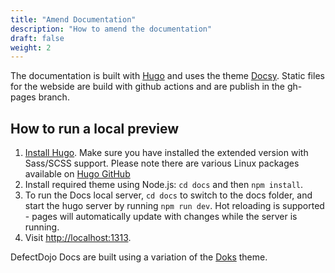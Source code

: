 ```yaml
---
title: "Amend Documentation"
description: "How to amend the documentation"
draft: false
weight: 2
---
```


The documentation is built with [Hugo](https://gohugo.io/) and uses the theme [Docsy](https://www.docsy.dev).
Static files for the webside are build with github actions and are publish in the gh-pages branch.

## How to run a local preview

1. [Install Hugo](https://gohugo.io/getting-started/installing/). Make sure you have installed the extended version with Sass/SCSS support. Please note there are various Linux packages available on [Hugo GitHub](https://github.com/gohugoio/hugo/releases)
2. Install required theme using Node.js: `cd docs` and then `npm install`.
3. To run the Docs local server, `cd docs` to switch to the docs folder, and start the hugo server by running `npm run dev`.  Hot reloading is supported - pages will automatically update with changes while the server is running.
4. Visit [http://localhost:1313](http://localhost:1313).

DefectDojo Docs are built using a variation of the [Doks](https://getdoks.org/) theme.
